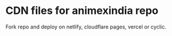 # CDN files for animexindia repo

Fork repo and deploy on netlify, cloudflare pages, vercel or cyclic.

